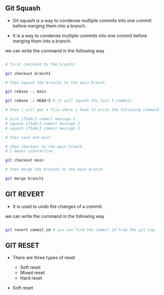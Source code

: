 ## Git Squash

- Git squash is a way to condense multiple commits into one commit before merging them into a branch.

- It is a way to condense multiple commits into one commit before merging them into a branch.

we can write the command in the following way

```bash

# first checkout to the branch1

git checkout branch1

# then squash the branch1 to the main branch

git rebase -i main

git rebase -i HEAD~3 # it will squash the last 3 commits

# then i will get a file where i have to write the following command

# pick 1f3a6c3 commit message 1
# squash 1f3a6c3 commit message 2
# squash 1f3a6c3 commit message 3

# then save and exit

# then checkout to the main branch
# i means interactive

git checkout main

# then merge the branch1 to the main branch

git merge branch1

```

## GIT REVERT

- It is used to undo the changes of a commit.

we can write the command in the following way

```bash

git revert commit_id # you can find the commit id from the git log

```

## GIT RESET

- There are three types of reset

  - Soft reset
  - Mixed reset
  - Hard reset

- Soft reset
